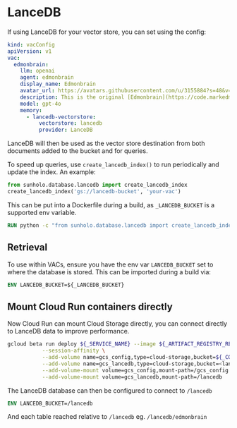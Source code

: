 # LanceDB

If using LanceDB for your vector store, you can set using the config:

```yaml
kind: vacConfig
apiVersion: v1
vac:
  edmonbrain:
    llm: openai
    agent: edmonbrain
    display_name: Edmonbrain
    avatar_url: https://avatars.githubusercontent.com/u/3155884?s=48&v=4
    description: This is the original [Edmonbrain](https://code.markedmondson.me/running-llms-on-gcp/) implementation that uses RAG to answer questions based on data you send in via its `!help` commands and learns from previous chat history.  It dreams each night that can also be used in its memory.
    model: gpt-4o
    memory:
      - lancedb-vectorstore:
          vectorstore: lancedb
          provider: LanceDB
```
LanceDB will then be used as the vector store destination from both documents added to the bucket and for queries.

To speed up queries, use `create_lancedb_index()` to run periodically and update the index.  An example:

```python
from sunholo.database.lancedb import create_lancedb_index
create_lancedb_index('gs://lancedb-bucket', 'your-vac') 
```

This can be put into a Dockerfile during a build, as `_LANCEDB_BUCKET` is a supported env variable.

```dockerfile
RUN python -c "from sunholo.database.lancedb import create_lancedb_index; create_lancedb_index('${_LANCEDB_BUCKET}', 'edmonbrain')" 
```

## Retrieval

To use within VACs, ensure you have the env var `LANCEDB_BUCKET` set to where the database is stored.  This can be imported during a build via:

```dockerfile
ENV LANCEDB_BUCKET=${_LANCEDB_BUCKET}
```

## Mount Cloud Run containers directly

Now Cloud Run can mount Cloud Storage directly, you can connect directly to LanceDB data to improve performance.


```sh
gcloud beta run deploy ${_SERVICE_NAME} --image ${_ARTIFACT_REGISTRY_REPO_URL}/${_IMAGE_NAME}/${_SERVICE_NAME}:${BRANCH_NAME} \
           --session-affinity \
           --add-volume name=gcs_config,type=cloud-storage,bucket=${_CONFIG_BUCKET},readonly=true \
           --add-volume name=gcs_lancedb,type=cloud-storage,bucket=<lance-db-bucket>,readonly=true \
           --add-volume-mount volume=gcs_config,mount-path=/gcs_config \
           --add-volume-mount volume=gcs_lancedb,mount-path=/lancedb
```

The LanceDB database can then be configured to connect to `/lancedb`

```dockerfile
ENV LANCEDB_BUCKET=/lancedb
```

And each table reached relative to `/lancedb` eg. `/lancedb/edmonbrain`
